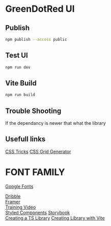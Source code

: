 # GreenDotRed UI

## Publish

```bash
npm publish --access public
```

## Test UI

```bash
npm run dev
```

## Vite Build

```bash
npm run build
```

## Trouble Shooting

If the dependancy is newer that what the library

## Usefull links

[CSS Tricks](https://css-tricks.com/snippets/css/a-guide-to-flexbox/)
[CSS Grid Generator](https://cssgrid-generator.netlify.app/)

# FONT FAMILY

[Google Fonts](https://fonts.google.com)

[Dribble](https://www.dribbble.com)  
[Framer](https://www.framer.com)  
[Training Video](https://www.bing.com/videos/search?q=npm+package+for+UI&docid=603513948180539029&mid=6F9ECF35776C67F327346F9ECF35776C67F32734&view=detail&FORM=VIRE)  
[Styled Components](https://styled-components.com)
[Storybook](https://storybook.js.org/)  
[Creating a TS Library](https://dev.to/alexeagleson/how-to-create-and-publish-a-react-component-library-2oe)
[Creating Library with Vite](https://dev.to/receter/how-to-create-a-react-component-library-using-vites-library-mode-4lma)
